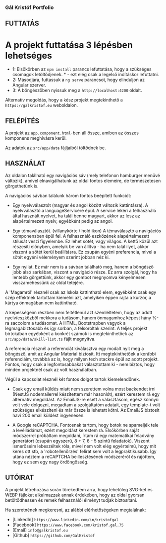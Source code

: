 ### Gál Kristóf Portfolio ###

## FUTTATÁS ##

# A projekt futtatása 3 lépésben lehetséges #

- 1: Elsőkörben az `npm install` parancs lefuttatása, hogy a szükséges csomagok letöltődjenek. * - ezt elég csak a legelső indításkor lefuttatni.
- 2: Másodjára, futtassuk a `ng serve` parancsot, hogy elinduljon az Angular szerver.
- 3: A böngészőben nyissuk meg a `http://localhost:4200` oldalt.

Alternatív megoldás, hogy a kész projekt megtekinthető a `https://galkristof.eu` weboldalon.

## FELÉPÍTÉS ##

A projekt az `app.component.html`-ben áll össze, amiben az összes komponens meghívásra kerül.

Az adatok az `src/app/data` fájljaiból töltődnek be.

## HASZNÁLAT ##

Az oldalon található egy navigációs sáv (mely telefonon hamburger menüvé változik), amivel elnavigálhatunk az oldal fontos elemeire, de természetesen görgethetünk is.

A navigációs sávban találunk három fontos beépített funkciót: 
- Egy nyelvválasztót (magyar és angol között változik kattintásra).
A nyelvválasztó a languageServicere épül. 
A service lekéri a felhasználó által használt nyelvet, ha talál benne magyart, akkor az lesz az alapértelmezett nyelv, egyébként pedig az angol.

- Egy témaválasztót. (villanykörte / hold ikon)
A témaválasztó a navigációs komponensben épül fel. A felhasználó eszközének alapértelmezett stílusát veszi figyelembe.
Ez lehet sötét, vagy világos. A kettő közül azt részesíti előnyben, amelyik be van állítva - ha nem talál ilyet, akkor viszont a sötét kerül beállításra.
Ez csupán egyéni preferencia, mivel a sötét egyéni véleményem szerint jobban néz ki.

- Egy nyilat.
Ez már nem is a sávban található meg, hanem a böngésző jobb alsó sarkában, viszont a navigáció része.
Ez arra szolgál, hogy ha lentebb görgettünk, akkor egy gombot megnyomva kényelmesen visszamehessünk az oldal tetejére.

A 'Magamról' résznél csak az Iskola kattintható elem, egyébként csak egy szép effektnek tartottam kiemelni azt, amelyiken éppen rajta a kurzor, a kártya önmagában nem kattintható.

A képességeim részben nem feltétlenül azt szemléltetem, hogy az adott nyelv/eszközből mekkora a tudásom, hanem önmagamhoz képest hány %-ra saccolom a tudásomat.
A HTML, Bootstrapben vagyok a legmagabiztosabb és így sorban, a felsoroltak szerint.
A teljes projekt birtokában egyébként a konkrét számok is megtekinthetőek az `src/app/data/skill-list.ts` fájlt megnyitva.

A referencia résznél a referenciát kiválasztva egy modalt nyit meg a böngésző, amit az Angular Material biztosít. 
Itt megtekinthetőek a korábbi referenciáim, továbbá az is, hogy milyen tech stackre épül az adott projekt.
Fontos, hogy csak a legfontosabbakat választottam ki - nem biztos, hogy minden projektnél csak az volt használatban.

Végül a kapcsolat résznél két fontos dolgot tartok kiemelendőnek.
- Csak egy email küldés miatt nem szerettem volna most backendet írni (NestJS nodemailerrel készítettem már hasonlót), ezért kerestem rá egy alternatív megoldást.
Az EmailJS-re esett a választásom, egész könnyű volt vele dolgozni, megadtam a szolgáltatóm adatait, egy template-t volt szükséges elkészíteni és már össze is lehetett kötni.
Az EmailJS biztosít havi 200 email küldést ingyenesen.

- A Google reCAPTCHA.
Fontosnak tartom, hogy botok ne spameljék tele a levélládámat, ezért megoldást kerestem rá.
Elsőkörben saját módszerrel próbáltam megoldani, írtam rá egy matematikai feladvány generátort (csupán egyszerű, 8 + 7, 6 - 5 szintű feladatok).
Viszont ismerőseim lebeszéltek róla, mivel nem volt elég egyértelmű, hogy mit keres ott stb, a 'robotellenőrzés' felirat sem volt a legpraktikusabb.
Így utána néztem a reCAPTCHA beillesztésének módszeréről és rájöttem, hogy ez sem egy nagy ördöngősség.

## UTÓIRAT ##

A projekt létrehozása során törekedtem arra, hogy lehetőleg SVG-ket és WEBP fájlokat alkalmazzak annak érdekében, hogy az oldal gyorsan betöltődhessen és remek felhasználói élményt tudjak biztosítani.

Ha szeretnének megkeresni, az alábbi elérhetőségeken megtalálnak:
- [LinkedIn]  `https://www.linkedin.com/in/kristofgal`
- [Facebook]  `https://www.facebook.com/kristof.gal.75`
- [Email]     `info@galkristof.eu`
- [Github]    `https://github.com/GalKristof`